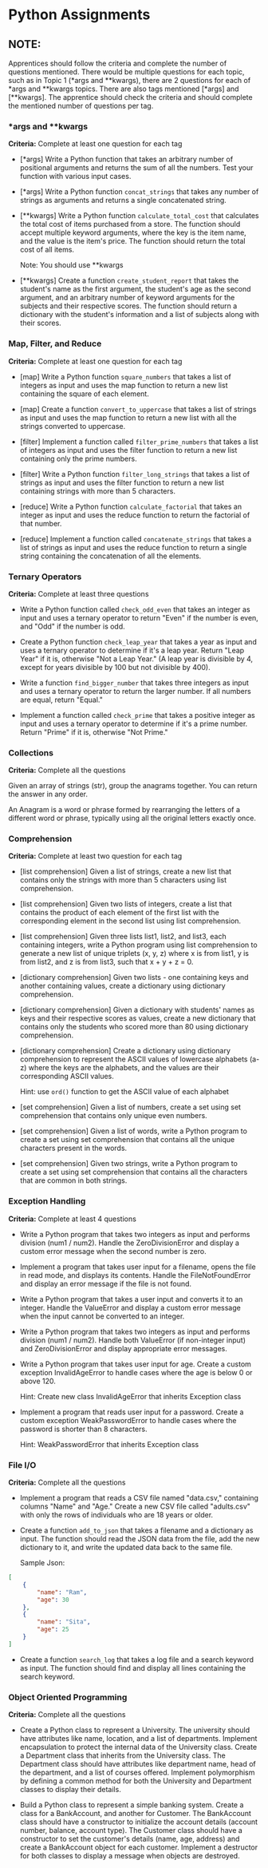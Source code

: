 # Python Assignments

## NOTE:
Apprentices should follow the criteria and complete the number of questions mentioned. There would be multiple questions for each topic, such as in Topic 1 (*args and **kwargs), there are 2 questions for each of *args and **kwargs topics. There are also tags mentioned [*args] and [**kwargs]. The apprentice should check the criteria and should complete the mentioned number of questions per tag.

### *args and **kwargs
**Criteria:** Complete at least one question for each tag

- [*args] Write a Python function that takes an arbitrary number of positional arguments and returns the sum of all the numbers. Test your function with various input cases.

- [*args] Write a Python function `concat_strings` that takes any number of strings as arguments and returns a single concatenated string.

- [**kwargs] Write a Python function `calculate_total_cost` that calculates the total cost of items purchased from a store. The function should accept multiple keyword arguments, where the key is the item name, and the value is the item's price. The function should return the total cost of all items.

  Note: You should use **kwargs

- [**kwargs] Create a function `create_student_report` that takes the student's name as the first argument, the student's age as the second argument, and an arbitrary number of keyword arguments for the subjects and their respective scores. The function should return a dictionary with the student's information and a list of subjects along with their scores.

### Map, Filter, and Reduce
**Criteria:** Complete at least one question for each tag

- [map] Write a Python function `square_numbers` that takes a list of integers as input and uses the map function to return a new list containing the square of each element.

- [map] Create a function `convert_to_uppercase` that takes a list of strings as input and uses the map function to return a new list with all the strings converted to uppercase.

- [filter] Implement a function called `filter_prime_numbers` that takes a list of integers as input and uses the filter function to return a new list containing only the prime numbers.

- [filter] Write a Python function `filter_long_strings` that takes a list of strings as input and uses the filter function to return a new list containing strings with more than 5 characters.

- [reduce] Write a Python function `calculate_factorial` that takes an integer as input and uses the reduce function to return the factorial of that number.

- [reduce] Implement a function called `concatenate_strings` that takes a list of strings as input and uses the reduce function to return a single string containing the concatenation of all the elements.

### Ternary Operators
**Criteria:** Complete at least three questions

- Write a Python function called `check_odd_even` that takes an integer as input and uses a ternary operator to return "Even" if the number is even, and "Odd" if the number is odd.

- Create a Python function `check_leap_year` that takes a year as input and uses a ternary operator to determine if it's a leap year. Return "Leap Year" if it is, otherwise "Not a Leap Year." (A leap year is divisible by 4, except for years divisible by 100 but not divisible by 400).

- Write a function `find_bigger_number` that takes three integers as input and uses a ternary operator to return the larger number. If all numbers are equal, return "Equal."

- Implement a function called `check_prime` that takes a positive integer as input and uses a ternary operator to determine if it's a prime number. Return "Prime" if it is, otherwise "Not Prime."

### Collections
**Criteria:** Complete all the questions

Given an array of strings (str), group the anagrams together. You can return the answer in any order.

An Anagram is a word or phrase formed by rearranging the letters of a different word or phrase, typically using all the original letters exactly once.

### Comprehension
**Criteria:** Complete at least two question for each tag

- [list comprehension] Given a list of strings, create a new list that contains only the strings with more than 5 characters using list comprehension.

- [list comprehension] Given two lists of integers, create a list that contains the product of each element of the first list with the corresponding element in the second list using list comprehension.

- [list comprehension] Given three lists list1, list2, and list3, each containing integers, write a Python program using list comprehension to generate a new list of unique triplets (x, y, z) where x is from list1, y is from list2, and z is from list3, such that x + y + z = 0.

- [dictionary comprehension] Given two lists - one containing keys and another containing values, create a dictionary using dictionary comprehension.

- [dictionary comprehension] Given a dictionary with students' names as keys and their respective scores as values, create a new dictionary that contains only the students who scored more than 80 using dictionary comprehension.

- [dictionary comprehension] Create a dictionary using dictionary comprehension to represent the ASCII values of lowercase alphabets (a-z) where the keys are the alphabets, and the values are their corresponding ASCII values.

  Hint: use `ord()` function to get the ASCII value of each alphabet

- [set comprehension] Given a list of numbers, create a set using set comprehension that contains only unique even numbers.

- [set comprehension] Given a list of words, write a Python program to create a set using set comprehension that contains all the unique characters present in the words.

- [set comprehension] Given two strings, write a Python program to create a set using set comprehension that contains all the characters that are common in both strings.

### Exception Handling
**Criteria:** Complete at least 4 questions

- Write a Python program that takes two integers as input and performs division (num1 / num2). Handle the ZeroDivisionError and display a custom error message when the second number is zero.

- Implement a program that takes user input for a filename, opens the file in read mode, and displays its contents. Handle the FileNotFoundError and display an error message if the file is not found.

- Write a Python program that takes a user input and converts it to an integer. Handle the ValueError and display a custom error message when the input cannot be converted to an integer.

- Write a Python program that takes two integers as input and performs division (num1 / num2). Handle both ValueError (if non-integer input) and ZeroDivisionError and display appropriate error messages.

- Write a Python program that takes user input for age. Create a custom exception InvalidAgeError to handle cases where the age is below 0 or above 120.

  Hint: Create new class InvalidAgeError that inherits Exception class

- Implement a program that reads user input for a password. Create a custom exception WeakPasswordError to handle cases where the password is shorter than 8 characters.

  Hint: WeakPasswordError that inherits Exception class

### File I/O
**Criteria:** Complete all the questions

- Implement a program that reads a CSV file named "data.csv," containing columns "Name" and "Age." Create a new CSV file called "adults.csv" with only the rows of individuals who are 18 years or older.

- Create a function `add_to_json` that takes a filename and a dictionary as input. The function should read the JSON data from the file, add the new dictionary to it, and write the updated data back to the same file.

  Sample Json: 
```json
[
    {
        "name": "Ram",
        "age": 30
    },
    {
        "name": "Sita",
        "age": 25
    }
]
```


- Create a function `search_log` that takes a log file and a search keyword as input. The function should find and display all lines containing the search keyword.

### Object Oriented Programming
**Criteria:** Complete all the questions

- Create a Python class to represent a University. The university should have attributes like name, location, and a list of departments. Implement encapsulation to protect the internal data of the University class. Create a Department class that inherits from the University class. The Department class should have attributes like department name, head of the department, and a list of courses offered. Implement polymorphism by defining a common method for both the University and Department classes to display their details. 

- Build a Python class to represent a simple banking system. Create a class for a BankAccount, and another for Customer. The BankAccount class should have a constructor to initialize the account details (account number, balance, account type). The Customer class should have a constructor to set the customer's details (name, age, address) and create a BankAccount object for each customer. Implement a destructor for both classes to display a message when objects are destroyed.
